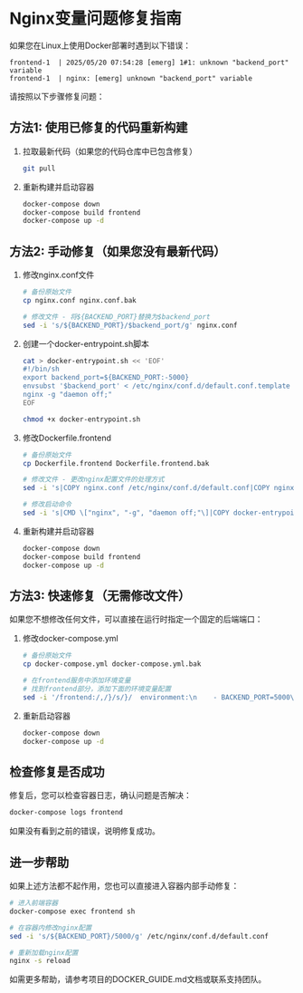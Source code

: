 # Nginx变量问题修复指南

如果您在Linux上使用Docker部署时遇到以下错误：

```
frontend-1  | 2025/05/20 07:54:28 [emerg] 1#1: unknown "backend_port" variable
frontend-1  | nginx: [emerg] unknown "backend_port" variable
```

请按照以下步骤修复问题：

## 方法1: 使用已修复的代码重新构建

1. 拉取最新代码（如果您的代码仓库中已包含修复）
   ```bash
   git pull
   ```

2. 重新构建并启动容器
   ```bash
   docker-compose down
   docker-compose build frontend
   docker-compose up -d
   ```

## 方法2: 手动修复（如果您没有最新代码）

1. 修改nginx.conf文件
   ```bash
   # 备份原始文件
   cp nginx.conf nginx.conf.bak
   
   # 修改文件 - 将${BACKEND_PORT}替换为$backend_port
   sed -i 's/${BACKEND_PORT}/$backend_port/g' nginx.conf
   ```

2. 创建一个docker-entrypoint.sh脚本
   ```bash
   cat > docker-entrypoint.sh << 'EOF'
   #!/bin/sh
   export backend_port=${BACKEND_PORT:-5000}
   envsubst '$backend_port' < /etc/nginx/conf.d/default.conf.template > /etc/nginx/conf.d/default.conf
   nginx -g "daemon off;"
   EOF
   
   chmod +x docker-entrypoint.sh
   ```

3. 修改Dockerfile.frontend
   ```bash
   # 备份原始文件
   cp Dockerfile.frontend Dockerfile.frontend.bak
   
   # 修改文件 - 更改nginx配置文件的处理方式
   sed -i 's|COPY nginx.conf /etc/nginx/conf.d/default.conf|COPY nginx.conf /etc/nginx/conf.d/default.conf.template|' Dockerfile.frontend
   
   # 修改启动命令
   sed -i 's|CMD \["nginx", "-g", "daemon off;"\]|COPY docker-entrypoint.sh /\nCMD ["/docker-entrypoint.sh"]|' Dockerfile.frontend
   ```

4. 重新构建并启动容器
   ```bash
   docker-compose down
   docker-compose build frontend
   docker-compose up -d
   ```

## 方法3: 快速修复（无需修改文件）

如果您不想修改任何文件，可以直接在运行时指定一个固定的后端端口：

1. 修改docker-compose.yml
   ```bash
   # 备份原始文件
   cp docker-compose.yml docker-compose.yml.bak
   
   # 在frontend服务中添加环境变量
   # 找到frontend部分，添加下面的环境变量配置
   sed -i '/frontend:/,/}/s/}/  environment:\n    - BACKEND_PORT=5000\n}/' docker-compose.yml
   ```

2. 重新启动容器
   ```bash
   docker-compose down
   docker-compose up -d
   ```

## 检查修复是否成功

修复后，您可以检查容器日志，确认问题是否解决：

```bash
docker-compose logs frontend
```

如果没有看到之前的错误，说明修复成功。

## 进一步帮助

如果上述方法都不起作用，您也可以直接进入容器内部手动修复：

```bash
# 进入前端容器
docker-compose exec frontend sh

# 在容器内修改nginx配置
sed -i 's/${BACKEND_PORT}/5000/g' /etc/nginx/conf.d/default.conf

# 重新加载nginx配置
nginx -s reload
```

如需更多帮助，请参考项目的DOCKER_GUIDE.md文档或联系支持团队。
